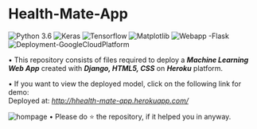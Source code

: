 # Health-Mate-App
![Python 3.6](https://img.shields.io/badge/Python-3.6-brightgreen.svg) ![Keras](https://img.shields.io/badge/Library-Keras-red.svg) 
![Tensorflow](https://img.shields.io/badge/Library-Tensorflow-orange.svg) ![Matplotlib](https://img.shields.io/badge/Library-Seaborn-ff69b4.svg) ![Webapp -Flask](https://img.shields.io/badge/Webapp-Django-brightgreen.svg) ![Deployment-GoogleCloudPlatform](https://img.shields.io/badge/Deployment-Heroku-violet.svg)



• This repository consists of files required to deploy a ___Machine Learning Web App___ created with ___Django, HTML5, CSS___ on ___Heroku___ platform.

• If you want to view the deployed model, click on the following link for demo:<br />
Deployed at: _http://hhealth-mate-app.herokuapp.com/_

![hompage](https://user-images.githubusercontent.com/44177280/103258665-16cac980-49bc-11eb-88d5-d43ed1abe147.PNG)
• Please do ⭐ the repository, if it helped you in anyway.
